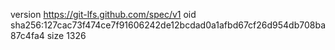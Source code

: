 version https://git-lfs.github.com/spec/v1
oid sha256:127cac73f474ce7f91606242de12bcdad0a1afbd67cf26d954db708ba87c4fa4
size 1326
